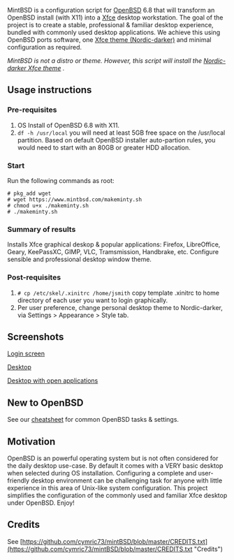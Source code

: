 MintBSD is a configuration script for [OpenBSD](https://openbsd.org "OpenBSD") 6.8 that will transform an OpenBSD install (with X11) into a [Xfce](https://xfce.org/ "Xfce desktop environment") desktop workstation.  The goal of the project is to create a stable, professional & familiar desktop experience, bundled with commonly used desktop applications.  We achieve this using OpenBSD ports software, one [Xfce theme (Nordic-darker)](https://www.xfce-look.org/p/1267246/ "Xfce theme Nordic-darker") and minimal configuration as required.

*MintBSD is not a distro or theme.  However, this script will install the [Nordic-darker Xfce theme](https://www.xfce-look.org/p/1267246/ "Xfce theme Nordic-darker") .*  

## Usage instructions
### Pre-requisites
1. OS Install of OpenBSD 6.8 with X11.
2. `df -h /usr/local` you will need at least 5GB free space on the /usr/local partition.  Based on default OpenBSD installer auto-partion rules, you would need to start with an 80GB or greater HDD allocation.

### Start
Run the following commands as root:
```
# pkg_add wget
# wget https://www.mintbsd.com/makeminty.sh
# chmod u+x ./makeminty.sh
# ./makeminty.sh
```
### Summary of results
Installs Xfce graphical deskop & popular applications: Firefox, LibreOffice, Geary, KeePassXC, GIMP, VLC, Tramsmission, Handbrake, etc. Configure sensible and professional desktop window theme.

### Post-requisites
1. `# cp /etc/skel/.xinitrc /home/jsmith` copy template .xinitrc to home directory of each user you want to login graphically.
2. Per user preference, change personal desktop theme to Nordic-darker, via Settings > Appearance > Style tab.

## Screenshots
[Login screen](https://www.mintbsd.com/img/login.png "mintBSD login screen")

[Desktop](https://www.mintbsd.com/img/desktop.png "mintBSD desktop screenshot")

[Desktop with open applications](https://www.mintbsd.com/img/desktop-with-apps.png "mintBSD desktop with apps screenshot")

## New to OpenBSD
See our [cheatsheet](cheatsheet.html) for common OpenBSD tasks & settings.

## Motivation
OpenBSD is an powerful operating system but is not often considered for the daily desktop use-case. By default it comes with a VERY basic desktop when selected during OS installation. Configuring a complete and user-friendly desktop environment can be challenging task for anyone with little experience in this area of Unix-like system configuration.  This project simplifies the configuration of the commonly used and familiar Xfce desktop under OpenBSD.  Enjoy!

## Credits
See [https://github.com/cymric73/mintBSD/blob/master/CREDITS.txt](https://github.com/cymric73/mintBSD/blob/master/CREDITS.txt "Credits")
